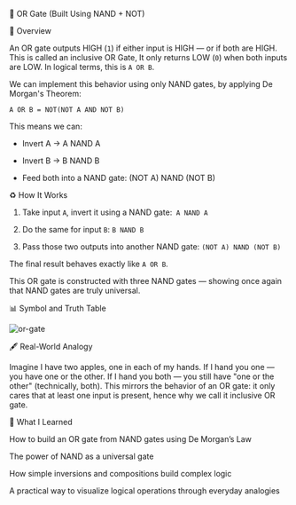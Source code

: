 🔌 OR Gate (Built Using NAND + NOT)

🧠 Overview

An OR gate outputs HIGH (`1`) if either input is HIGH — or if both are HIGH. This is called an inclusive OR Gate, It only returns LOW (`0`) when both inputs are LOW. In logical terms, this is `A OR B`.

We can implement this behavior using only NAND gates, by applying De Morgan's Theorem:

`A OR B = NOT(NOT A AND NOT B)`

This means we can:

- Invert A → A NAND A

- Invert B → B NAND B

- Feed both into a NAND gate: (NOT A) NAND (NOT B)

♻️ How It Works

1. Take input `A`, invert it using a NAND gate:` A NAND A`

2. Do the same for input `B`: `B NAND B`

3. Pass those two outputs into another NAND gate: `(NOT A) NAND (NOT B)`

The final result behaves exactly like `A OR B`.

This OR gate is constructed with three NAND gates — showing once again that NAND gates are truly universal.

📊 Symbol and Truth Table

![or-gate](https://github.com/user-attachments/assets/41d87d73-77d3-463c-bbea-48e0741fd970)


🖋️ Real-World Analogy

Imagine I have two apples, one in each of my hands. If I hand you one — you have one or the other. If I hand you both — you still have "one or the other" (technically, both). This mirrors the behavior of an OR gate: it only cares that at least one input is present, hence why we call it inclusive OR gate.

📄 What I Learned

How to build an OR gate from NAND gates using De Morgan’s Law

The power of NAND as a universal gate

How simple inversions and compositions build complex logic

A practical way to visualize logical operations through everyday analogies
